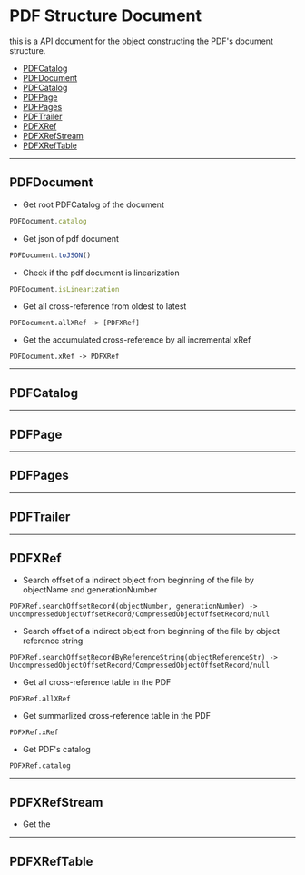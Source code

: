 # PDF Structure Document

this is a API document for the object constructing the PDF's document structure.

- [PDFCatalog](#PDFCatalog)
- [PDFDocument](#PDFDocument)
- [PDFCatalog](#PDFCatalog)
- [PDFPage](#PDFPage)
- [PDFPages](#PDFPages)
- [PDFTrailer](#PDFTrailer)
- [PDFXRef](#PDFTrailer)
- [PDFXRefStream](#PDFXRefStream)
- [PDFXRefTable](#PDFXRefTable)

---
## PDFDocument

- Get root PDFCatalog of the document
```javascript
PDFDocument.catalog
```

- Get json of pdf document
```javascript
PDFDocument.toJSON()
```

- Check if the pdf document is linearization
```javascript
PDFDocument.isLinearization
```

- Get all cross-reference from oldest to latest
```javscript
PDFDocument.allXRef -> [PDFXRef]
```

- Get the accumulated cross-reference by all incremental xRef
```javscript
PDFDocument.xRef -> PDFXRef
```

---
## PDFCatalog

---
## PDFPage

---
## PDFPages

---
## PDFTrailer

---
## PDFXRef

- Search offset of a indirect object from beginning of the file by objectName and generationNumber
```
PDFXRef.searchOffsetRecord(objectNumber, generationNumber) -> UncompressedObjectOffsetRecord/CompressedObjectOffsetRecord/null
```

- Search offset of a indirect object from beginning of the file by object reference string
```
PDFXRef.searchOffsetRecordByReferenceString(objectReferenceStr) -> UncompressedObjectOffsetRecord/CompressedObjectOffsetRecord/null
```

- Get all cross-reference table in the PDF
```
PDFXRef.allXRef
```

- Get summarlized cross-reference table in the PDF
```
PDFXRef.xRef
```

- Get PDF's catalog
```
PDFXRef.catalog
```

---
## PDFXRefStream

- Get the 

---
## PDFXRefTable

